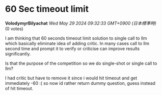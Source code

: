 # 60 Sec timeout limit

**VolodymyrBilyachat** *Wed May 29 2024 09:32:33 GMT+0900 (日本標準時)* (0 votes)

I am thinking that 60 seconds timeout limit solution to single call to llm which basically eliminate idea of adding critic. In many cases call to llm second time and prompt it to verify or criticise  can improve results significantly. 

Is that the purpose of the competition so we do single-shot or single call to llm?

I had critic but have to remove it since i would hit timeout and get immediately -60 :( so now id rather return dummy question, guess instead of hit timeout.



